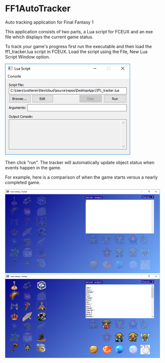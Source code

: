 # FF1AutoTracker
Auto tracking application for Final Fantasy 1

This application consists of two parts, a Lua script for FCEUX and an exe file which displays the current game status.

To track your game's progress first run the executable and then load the ff1_tracker.lua script in FCEUX.  Load the script using the File, New Lua Script Window option.

<img src="https://github.com/blackknight36/FF1AutoTracker/raw/master/fceu-screenshot.png" title="Lua window">

Then click "run".  The tracker will automatically update object status when events happen in the game.

For example, here is a comparison of when the game starts versus a nearly completed game.

<img src="https://github.com/blackknight36/FF1AutoTracker/raw/master/screenshot1.png" width="512" title="Game start">

<img src="https://github.com/blackknight36/FF1AutoTracker/raw/master/screenshot2.png" width="512" title="Game end">
